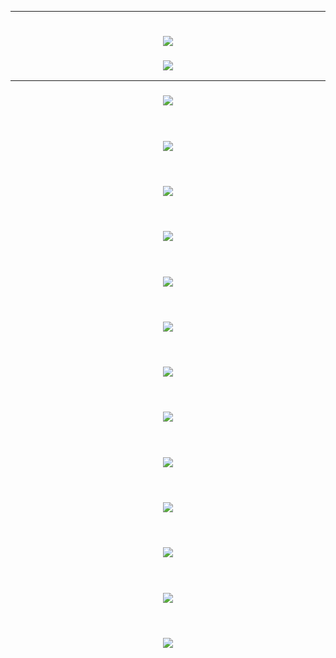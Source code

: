 <hr style="border-color:red;"><h1 align="center"><img src="https://github.com/user-attachments/assets/a32169c4-e04f-405e-8e13-8f894a1be1e5"></h1>

<h3 align="center"><picture><img src = "https://github.com/user-attachments/assets/e21b24ff-93b3-4d1e-886b-bf38ff644b67"></picture><br></h3><hr style="border-color:red;">

<h3 align="center"><picture><img src = "https://github.com/user-attachments/assets/65782e38-f210-4d60-819b-768de58e27ba"></picture></h3><br>
<h3 align="center"><picture><img src = "https://github.com/user-attachments/assets/e639e5a7-f213-4678-ae65-1ef9175a57f0"></picture></h3><br>
<h3 align="center"><picture><img src = "https://github.com/user-attachments/assets/b63cc010-310d-46ed-a4c9-acdbada3349b"></picture></h3><br>
<h3 align="center"><picture><img src = "https://github.com/user-attachments/assets/913e1962-3260-4668-a448-f4af90b078a0"></picture></h3><br>
<h3 align="center"><picture><img src = "https://github.com/user-attachments/assets/a2a9347c-190b-4db0-b9df-aea635fccdfa"></picture></h3><br>
<h3 align="center"><picture><img src = "https://github.com/user-attachments/assets/7ad8f16d-c97f-4a86-81b5-8f249289edc0"></picture></h3><br>
<h3 align="center"><picture><img src = "https://github.com/user-attachments/assets/7bb9a524-8e4e-48fe-9ce5-f3f4a76eb462"></picture></h3><br>
<h3 align="center"><picture><img src = "https://github.com/user-attachments/assets/f71f120f-0bb1-4224-81e7-f72c380b0de7"></picture></h3><br>
<h3 align="center"><picture><img src = "https://github.com/user-attachments/assets/c6430ba9-3112-4eb4-9151-5bc570e78993"></picture></h3><br>
<h3 align="center"><picture><img src = "https://github.com/user-attachments/assets/8d948d0d-65b3-42f1-be95-1688ce53170f"></picture></h3><br>
<h3 align="center"><picture><img src = "https://github.com/user-attachments/assets/346418e6-0404-492f-89c7-a7a1ee15350c"></picture></h3><br>
<h3 align="center"><picture><img src = "https://github.com/user-attachments/assets/1013a8f6-10dd-446f-b252-b346cd684673"></picture></h3><br>
<h3 align="center"><picture><img src = "https://github.com/user-attachments/assets/a99c556d-c520-466a-8526-0a951529e422"></picture></h3><br>
<h3 align="center"><picture><img src = ""></picture></h3><br>
<h3 align="center"><picture><img src = ""></picture></h3><br>
